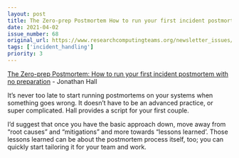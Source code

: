 ```yaml
---
layout: post
title: The Zero-prep Postmortem How to run your first incident postmortem with no preparation - Jonathan Hall
date: 2021-04-02
issue_number: 68
original_url: https://www.researchcomputingteams.org/newsletter_issues/0068
tags: ['incident_handling']
priority: 3
---
```


<!-- markdownlint-disable MD033 -->
<!-- markdownlint-disable MD041 -->
<!-- markdownlint-disable MD049 -->

[The Zero-prep Postmortem: How to run your first incident postmortem with no preparation](https://jhall.io/posts/zero-prep-postmortem/) - Jonathan Hall

It’s never too late to start running postmortems on your systems when something goes wrong.  It doesn’t have to be an advanced practice, or super complicated.  Hall provides a script for your first couple.

I’d suggest that once you have the basic approach down,  move away from “root causes” and “mitigations” and more towards “lessons learned’.  Those lessons learned can be about the postmortem process itself, too; you can quickly start tailoring it for your team and work.

